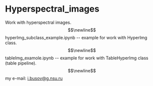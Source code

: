 # Hyperspectral_images
Work with hyperspectral images. $$\newline$$
hyperImg_subclass_example.ipynb -- example for work with HyperImg class. $$\newline$$
tableImg_examole.ipynb -- example for work with TableHyperImg class (table pipeline). $$\newline$$
my e-mail: i.busov@g.nsu.ru
